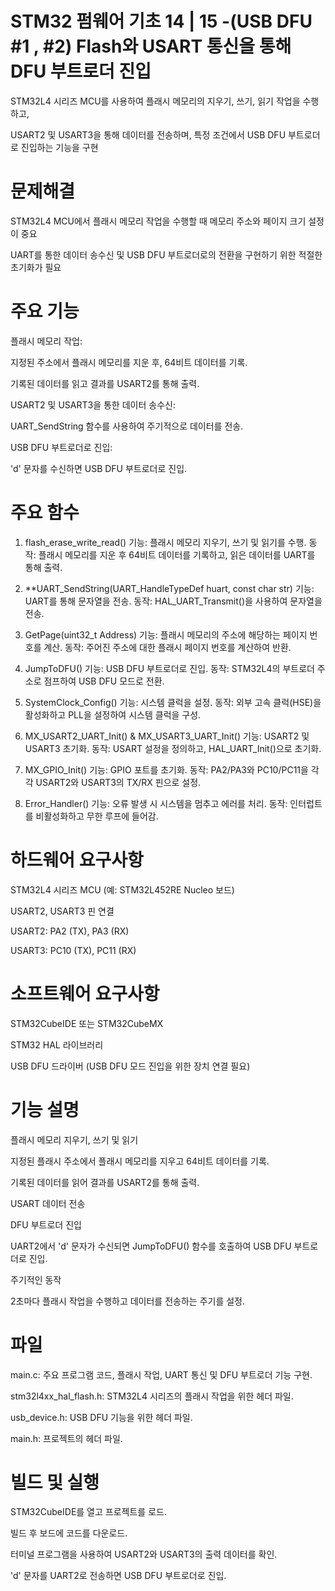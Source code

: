 # STM32 펌웨어 기초 14 | 15 -(USB DFU #1 , #2) Flash와 USART 통신을 통해 DFU 부트로더 진입 

STM32L4 시리즈 MCU를 사용하여 플래시 메모리의 지우기, 쓰기, 읽기 작업을 수행하고,

USART2 및 USART3을 통해 데이터를 전송하며, 특정 조건에서 USB DFU 부트로더로 진입하는 기능을 구현

# 문제해결
STM32L4 MCU에서 플래시 메모리 작업을 수행할 때 메모리 주소와 페이지 크기 설정이 중요

UART를 통한 데이터 송수신 및 USB DFU 부트로더로의 전환을 구현하기 위한 적절한 초기화가 필요

# 주요 기능
플래시 메모리 작업:

지정된 주소에서 플래시 메모리를 지운 후, 64비트 데이터를 기록.

기록된 데이터를 읽고 결과를 USART2를 통해 출력.

USART2 및 USART3을 통한 데이터 송수신:

UART_SendString 함수를 사용하여 주기적으로 데이터를 전송.

USB DFU 부트로더로 진입:

'd' 문자를 수신하면 USB DFU 부트로더로 진입.

# 주요 함수
1. flash_erase_write_read()
기능: 플래시 메모리 지우기, 쓰기 및 읽기를 수행.
동작: 플래시 메모리를 지운 후 64비트 데이터를 기록하고, 읽은 데이터를 UART를 통해 출력.

2. **UART_SendString(UART_HandleTypeDef huart, const char str)
기능: UART를 통해 문자열을 전송.
동작: HAL_UART_Transmit()을 사용하여 문자열을 전송.

3. GetPage(uint32_t Address)
기능: 플래시 메모리의 주소에 해당하는 페이지 번호를 계산.
동작: 주어진 주소에 대한 플래시 페이지 번호를 계산하여 반환.

4. JumpToDFU()
기능: USB DFU 부트로더로 진입.
동작: STM32L4의 부트로더 주소로 점프하여 USB DFU 모드로 전환.

5. SystemClock_Config()
기능: 시스템 클럭을 설정.
동작: 외부 고속 클럭(HSE)을 활성화하고 PLL을 설정하여 시스템 클럭을 구성.

6. MX_USART2_UART_Init() & MX_USART3_UART_Init()
기능: USART2 및 USART3 초기화.
동작: USART 설정을 정의하고, HAL_UART_Init()으로 초기화.

7. MX_GPIO_Init()
기능: GPIO 포트를 초기화.
동작: PA2/PA3와 PC10/PC11을 각각 USART2와 USART3의 TX/RX 핀으로 설정.

8. Error_Handler()
기능: 오류 발생 시 시스템을 멈추고 에러를 처리.
동작: 인터럽트를 비활성화하고 무한 루프에 들어감.

# 하드웨어 요구사항
STM32L4 시리즈 MCU (예: STM32L452RE Nucleo 보드)

USART2, USART3 핀 연결

USART2: PA2 (TX), PA3 (RX)

USART3: PC10 (TX), PC11 (RX)

# 소프트웨어 요구사항
STM32CubeIDE 또는 STM32CubeMX

STM32 HAL 라이브러리

USB DFU 드라이버 (USB DFU 모드 진입을 위한 장치 연결 필요)

# 기능 설명
플래시 메모리 지우기, 쓰기 및 읽기

지정된 플래시 주소에서 플래시 메모리를 지우고 64비트 데이터를 기록.

기록된 데이터를 읽어 결과를 USART2를 통해 출력.

USART 데이터 전송

DFU 부트로더 진입

UART2에서 'd' 문자가 수신되면 JumpToDFU() 함수를 호출하여 USB DFU 부트로더로 진입.

주기적인 동작

2초마다 플래시 작업을 수행하고 데이터를 전송하는 주기를 설정.

# 파일 
main.c: 주요 프로그램 코드, 플래시 작업, UART 통신 및 DFU 부트로더 기능 구현.

stm32l4xx_hal_flash.h: STM32L4 시리즈의 플래시 작업을 위한 헤더 파일.

usb_device.h: USB DFU 기능을 위한 헤더 파일.

main.h: 프로젝트의 헤더 파일.

# 빌드 및 실행
STM32CubeIDE를 열고 프로젝트를 로드.

빌드 후 보드에 코드를 다운로드.

터미널 프로그램을 사용하여 USART2와 USART3의 출력 데이터를 확인.

'd' 문자를 UART2로 전송하면 USB DFU 부트로더로 진입.


